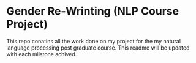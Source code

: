 # Gender Re-Wrinting (NLP Course Project)
This repo conatins all the work done on my project for the my natural language processing post graduate course. This readme will be updated with each milstone achived.

